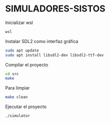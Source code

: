 # SIMULADORES-SISTOS

Inicializar wsl
```bash
wsl
```

Instalar SDL2 como interfaz gráfica
```bash
sudo apt update
sudo apt install libsdl2-dev libsdl2-ttf-dev
```

Compilar el proyecto
```bash
cd src
make
```

Para limpiar
```bash
make clean
```

Ejecutar el proyecto
```bash
./simulator
```